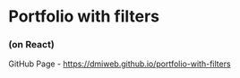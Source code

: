 # Portfolio with filters
### (on React)

GitHub Page - https://dmiweb.github.io/portfolio-with-filters


